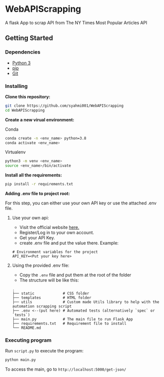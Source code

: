 # WebAPIScrapping
 A flask App to scrap API from The NY Times Most Popular Articles API

## Getting Started

### Dependencies

- [Python 3](https://www.python.org/downloads/)
- [pip](https://pypi.org/project/pip/)
- [Git](https://git-scm.com/)

### Installing

**Clone this repository:**

```bash
git clone https://github.com/syahmi001/WebAPIScrapping
cd WebAPIScrapping
```

**Create a new virual environment:**

Conda

```bash
conda create -n <env_name> python=3.8
conda activate <env_name>
```

Virtualenv

```bash
python3 -m venv <env_name>
source <env_name>/bin/activate
```

**Install all the requirements:**

```bash
pip install -r requirements.txt
```

**Adding .env file to project root:**

For this step, you can either use your own API key or use the attached .env file.

1. Use your own api:
    - Visit the official website [here.](https://developer.nytimes.com/)
    - Register/Log in to your own account.
    - Get your API Key.
    - create .env file and put the value there. Example:
   ```
   # Environment variables for the project
   API_KEY=<Put your key here>
   ```
    
2. Using the provided .env file:
    - Copy the `.env` file and put them at the root of the folder
    - The structure will be like this:
    
    ```
    .
    ├── static             # CSS folder
    ├── templates          # HTML folder
    ├── utils              # Custom made Utils library to help with the automation scrapping script
    ├── .env <--(put here) # Automated tests (alternatively `spec` or `tests`)
    ├── main.py            # The main file to run Flask App
    ├── requirements.txt   # Requirement file to install
    └── README.md
   ```

### Executing program

Run `script.py` to execute the program:

```bash
python main.py
```

To access the main, go to `http://localhost:5000/get-json/`

